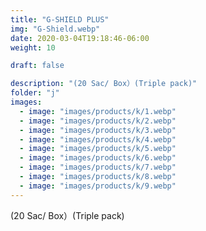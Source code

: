 ```yaml
---
title: "G-SHIELD PLUS"
img: "G-Shield.webp"
date: 2020-03-04T19:18:46-06:00
weight: 10

draft: false

description: "(20 Sac/ Box）(Triple pack)"
folder: "j"
images:
  - image: "images/products/k/1.webp"
  - image: "images/products/k/2.webp"
  - image: "images/products/k/3.webp"
  - image: "images/products/k/4.webp"
  - image: "images/products/k/5.webp"
  - image: "images/products/k/6.webp"
  - image: "images/products/k/7.webp"
  - image: "images/products/k/8.webp"
  - image: "images/products/k/9.webp"
---
```


(20 Sac/ Box）(Triple pack)

